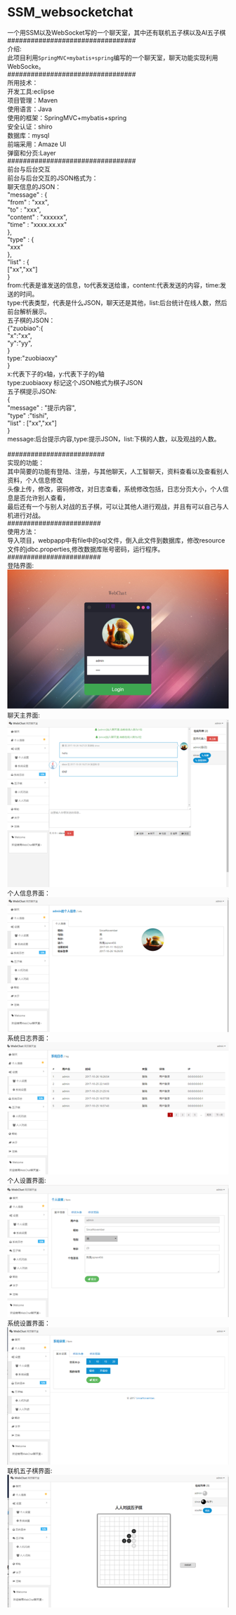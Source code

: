 # SSM_websocketchat<br>
一个用SSM以及WebSocket写的一个聊天室，其中还有联机五子棋以及AI五子棋<br>
#################################<br>
介绍:<br>
  此项目利用`SpringMVC+mybatis+spring`编写的一个聊天室，聊天功能实现利用WebSocke。<br>
#################################<br>
所用技术：<br>
  开发工具:eclipse<br>
  项目管理：Maven<br>
  使用语言：Java<br>
  使用的框架：SpringMVC+mybatis+spring<br>
  安全认证：shiro<br>
  数据库：mysql<br>
  前端采用：Amaze UI<br>
  弹窗和分页:Layer<br>
 #################################<br>
 前台与后台交互<br>
 前台与后台交互的JSON格式为：<br>
 聊天信息的JSON：<br>
 "message" : {<br>
	"from" : "xxx",<br>
	"to" : "xxx",<br>
	"content" : "xxxxxx",<br>
	"time" : "xxxx.xx.xx"<br>
},<br>
"type" : {<br>
	"xxx"<br>
},<br>
"list" : {<br>
	["xx","xx"]<br>
}<br>
from:代表是谁发送的信息，to代表发送给谁，content:代表发送的内容，time:发送的时间。<br>
type:代表类型，代表是什么JSON，聊天还是其他，list:后台统计在线人数，然后前台解析展示。<br>
五子棋的JSON：<br>
{"zuobiao":{<br>
"x":"xx",<br>
"y":"yy",<br>
}<br>
type:"zuobiaoxy"<br>
}<br>
x:代表下子的x轴，y:代表下子的y轴<br>
type:zuobiaoxy 标记这个JSON格式为棋子JSON<br>
五子棋提示JSON:<br>
{<br>
"message" : "提示内容",<br>
"type" :"tishi",<br>
"list" : ["xx","xx"]<br>
}<br>
message:后台提示内容,type:提示JSON，list:下棋的人数，以及观战的人数。<br><br>
#########################<br>
实现的功能：<br>
其中简要的功能有登陆、注册，与其他聊天，人工智聊天，资料查看以及查看别人资料，个人信息修改<br>
头像上传，修改，密码修改，对日志查看，系统修改包括，日志分页大小，个人信息是否允许别人查看，<br>
最后还有一个与别人对战的五子棋，可以让其他人进行观战，并且有可以自己与人机进行对战。<br>
########################<br>
使用方法：<br>
导入项目，webpapp中有file中的sql文件，倒入此文件到数据库，修改resource文件的jdbc.properties,修改数据库账号密码，运行程序。<br>
########################<br>
登陆界面:
![](https://github.com/SinceNovember/websockchat/blob/master/src/main/webapp/file/photo/login.png)
聊天主界面:
![](https://github.com/SinceNovember/websockchat/blob/master/src/main/webapp/file/photo/index.png)
个人信息界面：
![](https://github.com/SinceNovember/websockchat/blob/master/src/main/webapp/file/photo/info.png)
系统日志界面：
![](https://github.com/SinceNovember/websockchat/blob/master/src/main/webapp/file/photo/log.png)
个人设置界面:
![](https://github.com/SinceNovember/websockchat/blob/master/src/main/webapp/file/photo/setting.png)
系统设置界面：
![](https://github.com/SinceNovember/websockchat/blob/master/src/main/webapp/file/photo/sysset.png)
联机五子棋界面:
![](https://github.com/SinceNovember/websockchat/blob/master/src/main/webapp/file/photo/five_chess.png)
